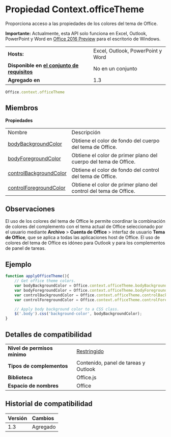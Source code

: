 
# Propiedad Context.officeTheme
Proporciona acceso a las propiedades de los colores del tema de Office.

 **Importante:** Actualmente, esta API solo funciona en Excel, Outlook, PowerPoint y Word en [Office 2016 Preview](https://products.office.com/en-us/office-2016-preview) para el escritorio de Windows.


|||
|:-----|:-----|
|**Hosts:**|Excel, Outlook, PowerPoint y Word|
|**Disponible en [el conjunto de requisitos](../../docs/overview/specify-office-hosts-and-api-requirements.md)**|No en un conjunto|
|**Agregado en**|1.3|



```js
Office.context.officeTheme
```


## Miembros


**Propiedades**

|||
|:-----|:-----|
|Nombre|Descripción|
|[bodyBackgroundColor ](../../reference/shared/office.context.bodybackgroundcolor.md)|Obtiene el color de fondo del cuerpo del tema de Office.|
|[bodyForegroundColor](../../reference/shared/office.context.bodyforegroundcolor.md)|Obtiene el color de primer plano del cuerpo del tema de Office.|
|[controlBackgroundColor](../../reference/shared/office.context.controlbackgroundcolor.md)|Obtiene el color de fondo del control del tema de Office.|
|[controlForegroundColor](../../reference/shared/office.context.controlforegroundcolor.md)|Obtiene el color de primer plano del control del tema de Office.|

## Observaciones

El uso de los colores del tema de Office le permite coordinar la combinación de colores del complemento con el tema actual de Office seleccionado por el usuario mediante **Archivo**  >  **Cuenta de Office**  >  interfaz de usuario **Tema de Office**, que se aplica a todas las aplicaciones host de Office. El uso de colores del tema de Office es idóneo para Outlook y para los complementos de panel de tareas.


## Ejemplo


```js
function applyOfficeTheme(){
    // Get office theme colors.
    var bodyBackgroundColor = Office.context.officeTheme.bodyBackgroundColor;
    var bodyForegroundColor = Office.context.officeTheme.bodyForegroundColor;
    var controlBackgroundColor = Office.context.officeTheme.controlBackgroundColor
    var controlForegroundColor = Office.context.officeTheme.controlForegroundColor;

    // Apply body background color to a CSS class.
    $('.body').css('background-color', bodyBackgroundColor);
}
```


## Detalles de compatibilidad



|||
|:-----|:-----|
|**Nivel de permisos mínimo**|[Restringido](../../docs/develop/requesting-permissions-for-api-use-in-content-and-task-pane-add-ins.md)|
|**Tipos de complementos**|Contenido, panel de tareas y Outlook|
|**Biblioteca**|Office.js|
|**Espacio de nombres**|Office|

## Historial de compatibilidad


|**Versión**|**Cambios**|
|:-----|:-----|
|1.3|Agregado|
